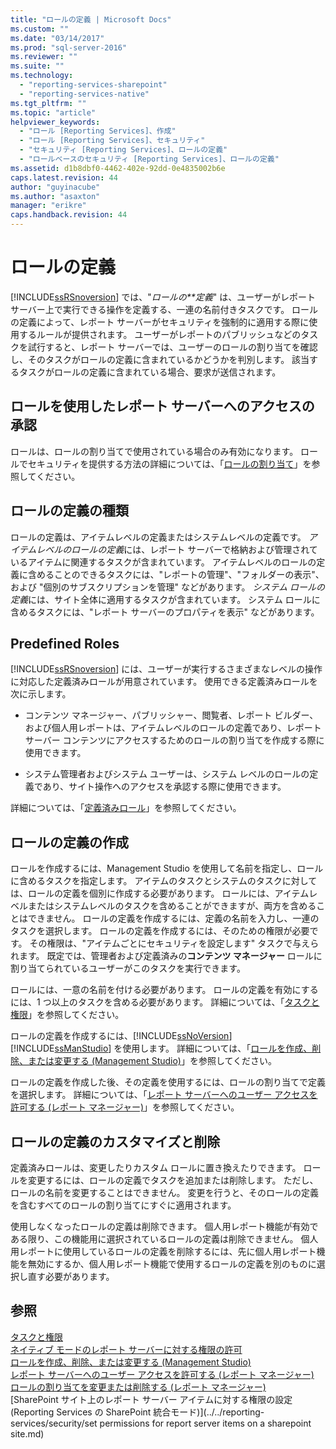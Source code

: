 ```yaml
---
title: "ロールの定義 | Microsoft Docs"
ms.custom: ""
ms.date: "03/14/2017"
ms.prod: "sql-server-2016"
ms.reviewer: ""
ms.suite: ""
ms.technology: 
  - "reporting-services-sharepoint"
  - "reporting-services-native"
ms.tgt_pltfrm: ""
ms.topic: "article"
helpviewer_keywords: 
  - "ロール [Reporting Services]、作成"
  - "ロール [Reporting Services]、セキュリティ"
  - "セキュリティ [Reporting Services]、ロールの定義"
  - "ロールベースのセキュリティ [Reporting Services]、ロールの定義"
ms.assetid: d1b8dbf0-4462-402e-92dd-0e4835002b6e
caps.latest.revision: 44
author: "guyinacube"
ms.author: "asaxton"
manager: "erikre"
caps.handback.revision: 44
---
```

# ロールの定義
  [!INCLUDE[ssRSnoversion](../../includes/ssrsnoversion-md.md)] では、"*ロールの**定義*" は、ユーザーがレポート サーバー上で実行できる操作を定義する、一連の名前付きタスクです。 ロールの定義によって、レポート サーバーがセキュリティを強制的に適用する際に使用するルールが提供されます。 ユーザーがレポートのパブリッシュなどのタスクを試行すると、レポート サーバーでは、ユーザーのロールの割り当てを確認し、そのタスクがロールの定義に含まれているかどうかを判別します。 該当するタスクがロールの定義に含まれている場合、要求が送信されます。  
  
## ロールを使用したレポート サーバーへのアクセスの承認  
 ロールは、ロールの割り当てで使用されている場合のみ有効になります。 ロールでセキュリティを提供する方法の詳細については、「[ロールの割り当て](../../reporting-services/security/role-assignments.md)」を参照してください。  
  
## ロールの定義の種類  
 ロールの定義は、アイテムレベルの定義またはシステムレベルの定義です。 *アイテムレベルのロールの定義*には、レポート サーバーで格納および管理されているアイテムに関連するタスクが含まれています。 アイテムレベルのロールの定義に含めることのできるタスクには、"レポートの管理"、"フォルダーの表示"、および "個別のサブスクリプションを管理" などがあります。 *システム ロールの定義*には、サイト全体に適用するタスクが含まれています。 システム ロールに含めるタスクには、"レポート サーバーのプロパティを表示" などがあります。  
  
## Predefined Roles  
 [!INCLUDE[ssRSnoversion](../../includes/ssrsnoversion-md.md)] には、ユーザーが実行するさまざまなレベルの操作に対応した定義済みロールが用意されています。 使用できる定義済みロールを次に示します。  
  
-   コンテンツ マネージャー、パブリッシャー、閲覧者、レポート ビルダー、および個人用レポートは、アイテムレベルのロールの定義であり、レポート サーバー コンテンツにアクセスするためのロールの割り当てを作成する際に使用できます。  
  
-   システム管理者およびシステム ユーザーは、システム レベルのロールの定義であり、サイト操作へのアクセスを承認する際に使用できます。  
  
 詳細については、「[定義済みロール](../../reporting-services/security/predefined-roles.md)」を参照してください。  
  
## ロールの定義の作成  
 ロールを作成するには、Management Studio を使用して名前を指定し、ロールに含めるタスクを指定します。 アイテムのタスクとシステムのタスクに対しては、ロールの定義を個別に作成する必要があります。 ロールには、アイテムレベルまたはシステムレベルのタスクを含めることができますが、両方を含めることはできません。 ロールの定義を作成するには、定義の名前を入力し、一連のタスクを選択します。 ロールの定義を作成するには、そのための権限が必要です。 その権限は、"アイテムごとにセキュリティを設定します" タスクで与えられます。 既定では、管理者および定義済みの**コンテンツ マネージャー** ロールに割り当てられているユーザーがこのタスクを実行できます。  
  
 ロールには、一意の名前を付ける必要があります。 ロールの定義を有効にするには、1 つ以上のタスクを含める必要があります。 詳細については、「[タスクと権限](../../reporting-services/security/tasks-and-permissions.md)」を参照してください。  
  
 ロールの定義を作成するには、[!INCLUDE[ssNoVersion](../../includes/ssnoversion-md.md)] [!INCLUDE[ssManStudio](../../includes/ssmanstudio-md.md)] を使用します。 詳細については、「[ロールを作成、削除、または変更する &#40;Management Studio&#41;](../../reporting-services/security/create-delete-or-modify-a-role-management-studio.md)」を参照してください。  
  
 ロールの定義を作成した後、その定義を使用するには、ロールの割り当てで定義を選択します。 詳細については、「[レポート サーバーへのユーザー アクセスを許可する &#40;レポート マネージャー&#41;](../../reporting-services/security/grant-user-access-to-a-report-server-report-manager.md)」を参照してください。  
  
## ロールの定義のカスタマイズと削除  
 定義済みロールは、変更したりカスタム ロールに置き換えたりできます。 ロールを変更するには、ロールの定義でタスクを追加または削除します。 ただし、ロールの名前を変更することはできません。 変更を行うと、そのロールの定義を含むすべてのロールの割り当てにすぐに適用されます。  
  
 使用しなくなったロールの定義は削除できます。 個人用レポート機能が有効である限り、この機能用に選択されているロールの定義は削除できません。 個人用レポートに使用しているロールの定義を削除するには、先に個人用レポート機能を無効にするか、個人用レポート機能で使用するロールの定義を別のものに選択し直す必要があります。  
  
## 参照  
 [タスクと権限](../../reporting-services/security/tasks-and-permissions.md)   
 [ネイティブ モードのレポート サーバーに対する権限の許可](../../reporting-services/security/granting-permissions-on-a-native-mode-report-server.md)   
 [ロールを作成、削除、または変更する &#40;Management Studio&#41;](../../reporting-services/security/create-delete-or-modify-a-role-management-studio.md)   
 [レポート サーバーへのユーザー アクセスを許可する &#40;レポート マネージャー&#41;](../../reporting-services/security/grant-user-access-to-a-report-server-report-manager.md)   
 [ロールの割り当てを変更または削除する &#40;レポート マネージャー&#41;](../../reporting-services/security/modify-or-delete-a-role-assignment-report-manager.md)   
 [SharePoint サイト上のレポート サーバー アイテムに対する権限の設定 &#40;Reporting Services の SharePoint 統合モード&#41;](../../reporting-services/security/set permissions for report server items on a sharepoint site.md)  
  
  